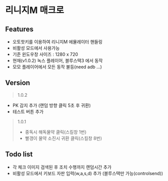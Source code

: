 리니지M 매크로
=============

Features
-------------
* 오토핫키를 이용하여 리니지M 에뮬레이터 핸들링
* 비활성 모드에서 사용가능
* 기준 윈도우창 사이즈 : 1280 x 720
* 현재(v1.0.2) 녹스 플레이어, 블루스택3 에서 동작
* 모모 플레이어에서 모든 동작 불등(need adb ...)

Version
-------------
> 1.0.2
  * PK 감지 추가 (랜덤 방향 클릭 5초 후 귀환)
  * 테스트 버튼 추가
  
> 1.0.1
> * 중독시 해독물약 클릭(스킬창 1번)
> * 빨갱이 물약 소진시 귀환 클릭(스킬창 8번)

Todo list
-------------
* 각 체크 이미지 검색된 후 조치 수행까지 랜덤시간 추가
* 비활성 모드에서 키보드 자판 입력(w,a,s,d) 추가 (블루스택만 가능(controlsend))
